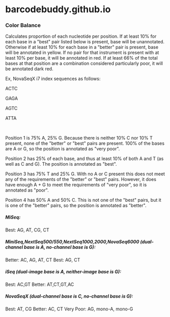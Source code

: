 # barcodebuddy.github.io

### Color Balance
Calculates proportion of each nucleotide per position. If at least 10% for each base in a "best" pair listed below is present, base will be unannotated. Otherwise if at least 10% for each base in a "better" pair is present, base will be annotated in yellow. If no pair for that instrument is present with at least 10% per base, it will be annotated in red. If at least 66% of the total bases at that position are a combination considered particularly poor, it will be annotated dark red.

Ex, NovaSeqX i7 index sequences as follows:

ACTC

GAGA

AGTC

ATTA

&nbsp;

Position 1 is 75% A, 25% G. Because there is neither 10% C nor 10% T present, none of the "better" or "best" pairs are present. 100% of the bases are A or G, so the position is annotated as "very poor".

Position 2 has 25% of each base, and thus at least 10% of both A and T (as well as C and G). The position is annotated as "best".

Position 3 has 75% T and 25% G. With no A or C present this does not meet any of the requirements of the "better" or "best" pairs. However, it does have enough A + G to meet the requirements of "very poor", so it is annotated as "poor".

Position 4 has 50% A and 50% C. This is not one of the "best" pairs, but it is one of the "better" pairs, so the position is annotated as "better".


##### MiSeq:
Best: AG, AT, CG, CT

##### MiniSeq,NextSeq500/550,NextSeq1000,2000,NovaSeq6000 (dual-channel base is A, no-channel base is G):
Better: AC, AG, AT, CT
Best: AG, CT

##### iSeq (dual-image base is A, neither-image base is G):
Best: AC,GT
Better: AT,CT,GT,AC

##### NovaSeqX (dual-channel base is C, no-channel base is G):
Best: AT, CG
Better: AC, CT
Very Poor: AG, mono-A, mono-G
